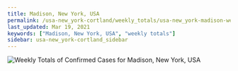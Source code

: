 ```yaml
---
title: Madison, New York, USA
permalink: /usa-new_york-cortland/weekly_totals/usa-new_york-madison-weekly_totals.html
last_updated: Mar 19, 2021
keywords: ["Madison, New York, USA", "weekly totals"]
sidebar: usa-new_york-cortland_sidebar
---
```


![Weekly Totals of Confirmed Cases for Madison, New York, USA](/covid_tracker/images/graphs/usa-new_york-madison-weekly_totals_graph.png)
